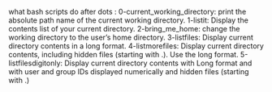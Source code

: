what bash scripts do after dots :
0-current_working_directory: print the absolute path name of the current working directory.
1-listit: Display the contents list of your current directory.
2-bring_me_home: change the working directory to the user’s home directory.
3-listfiles: Display current directory contents in a long format.
4-listmorefiles: Display current directory contents, including hidden files (starting with .). Use the long format.
5-listfilesdigitonly: Display current directory contents with Long format and with user and group IDs displayed numerically and hidden files (starting with .) 
